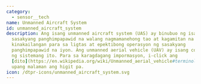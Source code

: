 ```yaml
---
category: 
  - sensor__tech
name: Unmanned Aircraft System
id: unmanned_aircraft_system
description: Ang isang unmanned aircraft system (UAS) ay binubuo ng isang
  sasakyang panghimpapawid na walang nagmamanehong tao at kagamitan na
  kinakailangan para sa ligtas at epektibong operasyon ng sasakyang
  panghimpapawid na iyon. Ang unmanned aerial vehicle (UAV) ay isang component
  ng sistemang ito. Para sa karagdagang impormasyon, i-click ang
  [dito](https://en.wikipedia.org/wiki/Unmanned_aerial_vehicle#terminology)
  upang malaman ang higit pa.
icon: /dtpr-icons/unmanned_aircraft_system.svg
---
```

